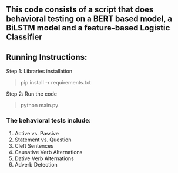 ## This code consists of a script that does behavioral testing on a BERT based model, a BiLSTM model and a feature-based Logistic Classifier

## Running Instructions:
Step 1: Libraries installation
>pip install -r requirements.txt

Step 2: Run the code
>python main.py

### The behavioral tests include:

1. Active vs. Passive
2. Statement vs. Question
3. Cleft Sentences
4. Causative Verb Alternations
5. Dative Verb Alternations
6. Adverb Detection

